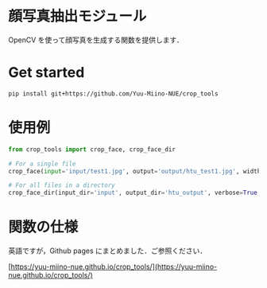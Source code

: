 # 顔写真抽出モジュール

OpenCV を使って顔写真を生成する関数を提供します．

# Get started

```shell
pip install git+https://github.com/Yuu-Miino-NUE/crop_tools
```

# 使用例

```python
from crop_tools import crop_face, crop_face_dir

# For a single file
crop_face(input='input/test1.jpg', output='output/htu_test1.jpg', width=250, height=250, margin = 1.8, frame = True, classifier='alt')

# For all files in a directory
crop_face_dir(input_dir='input', output_dir='htu_output', verbose=True, width=200, height=200, margin=1.8, frame=True, classifier='default')
```

# 関数の仕様
英語ですが，Github pages にまとめました．ご参照ください．

[https://yuu-miino-nue.github.io/crop_tools/](https://yuu-miino-nue.github.io/crop_tools/)
